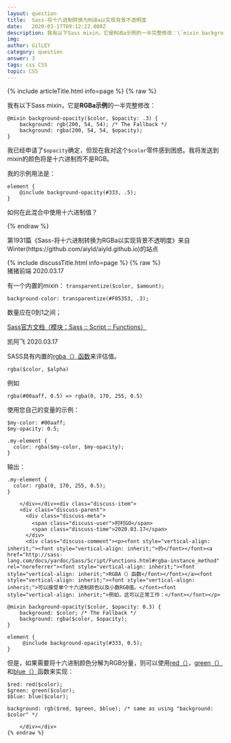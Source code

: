 ```yaml
---
layout: question
title:  Sass-将十六进制转换为RGBa以实现背景不透明度
date:   2020-03-17T09:12:22.000Z
description: 我有以下Sass mixin，它是RGBa示例的一半完整修改：\`mixin background-opacity($color, $opacity  ...
img: 
author: GilLEY
category: question
answer: 3
tags: css CSS
topic: CSS
---
```

<div class="article-root">
  <div class="article">
    {% include articleTitle.html info=page %}
    {% raw %}
    <div class="article-content"><p><font style="vertical-align: inherit;"><font style="vertical-align: inherit;">我有以下Sass mixin，它是</font></font><strong><font style="vertical-align: inherit;"><font style="vertical-align: inherit;">RGBa示例</font></font></strong><font style="vertical-align: inherit;"><font style="vertical-align: inherit;">的一半完整修改</font><font style="vertical-align: inherit;">：</font></font></p>

<pre class="lang-css prettyprint-override"><code>@mixin background-opacity($color, $opacity: .3) {<font></font>
    background: rgb(200, 54, 54); /* The Fallback */<font></font>
    background: rgba(200, 54, 54, $opacity);<font></font>
} <font></font>
</code></pre>

<p><font style="vertical-align: inherit;"><font style="vertical-align: inherit;">我已经申请了</font></font><code>$opacity</code><font style="vertical-align: inherit;"><font style="vertical-align: inherit;">确定，但现在我对这个</font></font><code>$color</code><font style="vertical-align: inherit;"><font style="vertical-align: inherit;">零件</font><font style="vertical-align: inherit;">感到困惑</font><font style="vertical-align: inherit;">。</font><font style="vertical-align: inherit;">我将发送到mixin的颜色将是十六进制而不是RGB。</font></font></p>

<p><font style="vertical-align: inherit;"><font style="vertical-align: inherit;">我的示例用法是：</font></font></p>

<pre class="lang-css prettyprint-override"><code>element {<font></font>
    @include background-opacity(#333, .5);<font></font>
}<font></font>
</code></pre>

<p><font style="vertical-align: inherit;"><font style="vertical-align: inherit;">如何在此混合中使用十六进制值？</font></font></p></div>
    {% endraw %}
  </div>
  <p class="winter_mark">第1931篇《Sass-将十六进制转换为RGBa以实现背景不透明度》来自Winter(https://github.com/aiyld/aiyld.github.io)的站点</p>
  <div class="discuss-wrapper">
    {% include discussTitle.html info=page %}
    {% raw %}
    <div class="discuss-item">
        <div class="discuss-parent">
          <div class="discuss-meta">
            <span class="discuss-user">猪猪前端</span>
            <span class="discuss-time">2020.03.17</span>
          </div>
          <div class="discuss-comment"><p><font style="vertical-align: inherit;"><font style="vertical-align: inherit;">有一个内置的mixin： </font></font><code>transparentize($color, $amount);</code></p>

<pre><code>background-color: transparentize(#F05353, .3);
</code></pre>

<p><font style="vertical-align: inherit;"><font style="vertical-align: inherit;">数量应在0到1之间；</font></font></p>

<p><a href="http://sass-lang.com/documentation/Sass/Script/Functions.html#transparentize-instance_method"><font style="vertical-align: inherit;"><font style="vertical-align: inherit;">Sass官方文档（模块：Sass :: Script :: Functions）</font></font></a></p></div>
        </div></div><div class="discuss-item">
        <div class="discuss-parent">
          <div class="discuss-meta">
            <span class="discuss-user">凯阿飞</span>
            <span class="discuss-time">2020.03.17</span>
          </div>
          <div class="discuss-comment"><p><font style="vertical-align: inherit;"><font style="vertical-align: inherit;">SASS具有内置的</font></font><a href="http://sass-lang.com/documentation/Sass/Script/Functions.html#rgba-instance_method" rel="noreferrer"><font style="vertical-align: inherit;"><font style="vertical-align: inherit;">rgba（）函数</font></font></a><font style="vertical-align: inherit;"><font style="vertical-align: inherit;">来评估值。</font></font></p>

<pre><code>rgba($color, $alpha)
</code></pre>

<p><font style="vertical-align: inherit;"><font style="vertical-align: inherit;">例如</font></font></p>

<pre><code>rgba(#00aaff, 0.5) =&gt; rgba(0, 170, 255, 0.5)
</code></pre>

<p><font style="vertical-align: inherit;"><font style="vertical-align: inherit;">使用您自己的变量的示例：</font></font></p>

<pre><code>$my-color: #00aaff;<font></font>
$my-opacity: 0.5;<font></font>
<font></font>
.my-element {<font></font>
  color: rgba($my-color, $my-opacity);<font></font>
}<font></font>
</code></pre>

<p><font style="vertical-align: inherit;"><font style="vertical-align: inherit;">输出：</font></font></p>

<pre><code>.my-element {<font></font>
  color: rgba(0, 170, 255, 0.5);<font></font>
}<font></font>
</code></pre></div>
        </div></div><div class="discuss-item">
        <div class="discuss-parent">
          <div class="discuss-meta">
            <span class="discuss-user">村村GO</span>
            <span class="discuss-time">2020.03.17</span>
          </div>
          <div class="discuss-comment"><p><font style="vertical-align: inherit;"><font style="vertical-align: inherit;">的</font></font><a href="http://sass-lang.com/docs/yardoc/Sass/Script/Functions.html#rgba-instance_method" rel="noreferrer"><font style="vertical-align: inherit;"><font style="vertical-align: inherit;">RGBA（）函数</font></font></a><font style="vertical-align: inherit;"><font style="vertical-align: inherit;">可以接受单个十六进制颜色以及小数RGB值。</font><font style="vertical-align: inherit;">例如，这可以正常工作：</font></font></p>

<pre class="lang-scss prettyprint-override"><code>@mixin background-opacity($color, $opacity: 0.3) {<font></font>
    background: $color; /* The Fallback */<font></font>
    background: rgba($color, $opacity);<font></font>
}<font></font>
<font></font>
element {<font></font>
     @include background-opacity(#333, 0.5);<font></font>
}<font></font>
</code></pre>

<p><font style="vertical-align: inherit;"><font style="vertical-align: inherit;">但是，如果需要将十六进制颜色分解为RGB分量，则可以使用</font></font><a href="http://sass-lang.com/docs/yardoc/Sass/Script/Functions.html#red-instance_method" rel="noreferrer"><font style="vertical-align: inherit;"><font style="vertical-align: inherit;">red（）</font></font></a><font style="vertical-align: inherit;"><font style="vertical-align: inherit;">，</font></font><a href="http://sass-lang.com/docs/yardoc/Sass/Script/Functions.html#green-instance_method" rel="noreferrer"><font style="vertical-align: inherit;"><font style="vertical-align: inherit;">green（）</font></font></a><font style="vertical-align: inherit;"><font style="vertical-align: inherit;">和</font></font><a href="http://sass-lang.com/docs/yardoc/Sass/Script/Functions.html#blue-instance_method" rel="noreferrer"><font style="vertical-align: inherit;"><font style="vertical-align: inherit;">blue（）</font></font></a><font style="vertical-align: inherit;"><font style="vertical-align: inherit;">函数来实现：</font></font></p>

<pre class="lang-scss prettyprint-override"><code>$red: red($color);<font></font>
$green: green($color);<font></font>
$blue: blue($color);<font></font>
<font></font>
background: rgb($red, $green, $blue); /* same as using "background: $color" */<font></font>
</code></pre></div>
        </div></div>
    {% endraw %}
  </div>
<div>
